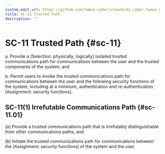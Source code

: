 ```yaml
---
custom_edit_url: https://github.com/tamus-cyber/standards.cyber.tamus.edu/tree/main/content/tamus.edu/TAMUS_profile.xml
title: SC-11 Trusted Path
description: ""
---
```


# SC-11 Trusted Path {#sc-11}

a. Provide a [Selection: physically; logically] isolated trusted communications path for communications between the user and the trusted components of the system; and

b. Permit users to invoke the trusted communications path for communications between the user and the following security functions of the system, including at a minimum, authentication and re-authentication: [Assignment: security functions].

## SC-11(1) Irrefutable Communications Path {#sc-11.01}

(a) Provide a trusted communications path that is irrefutably distinguishable from other communications paths; and

(b) Initiate the trusted communications path for communications between the [Assignment: security functions] of the system and the user.

